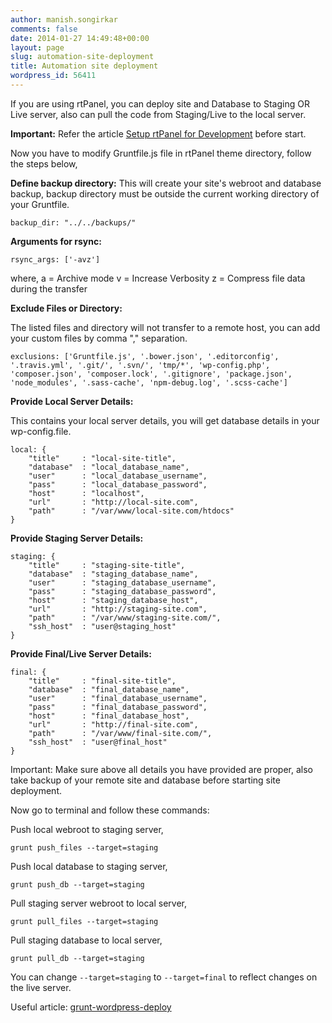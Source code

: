 ```yaml
---
author: manish.songirkar
comments: false
date: 2014-01-27 14:49:48+00:00
layout: page
slug: automation-site-deployment
title: Automation site deployment
wordpress_id: 56411
---
```


If you are using rtPanel, you can deploy site and Database to Staging OR Live server, also can pull the code from Staging/Live to the local server.


**Important:** Refer the article [Setup rtPanel for Development](http://docs.rtcamp.com/rtpanel/developer/setup-rtpanel-development/) before start.


Now you have to modify Gruntfile.js file in rtPanel theme directory, follow the steps below,

**Define backup directory:**
This will create your site's webroot and database backup, backup directory must be outside the current working directory of your Gruntfile.

    
    backup_dir: "../../backups/"


**Arguments for rsync:**

    
    rsync_args: ['-avz']


where,
a = Archive mode
v = Increase Verbosity
z = Compress file data during the transfer

**Exclude Files or Directory:**

The listed files and directory will not transfer to a remote host, you can add your custom files by comma "," separation.

    
    exclusions: ['Gruntfile.js', '.bower.json', '.editorconfig', '.travis.yml', '.git/', '.svn/', 'tmp/*', 'wp-config.php', 'composer.json', 'composer.lock', '.gitignore', 'package.json', 'node_modules', '.sass-cache', 'npm-debug.log', '.scss-cache']


**Provide Local Server Details:**

This contains your local server details, you will get database details in your wp-config.file.

    
    local: {
    	"title"		: "local-site-title",
    	"database"	: "local_database_name",
    	"user"		: "local_database_username",
    	"pass"		: "local_database_password",
    	"host"		: "localhost",
    	"url"		: "http://local-site.com",
    	"path"		: "/var/www/local-site.com/htdocs"
    }


**Provide Staging Server Details:**

    
    staging: {
    	"title"		: "staging-site-title",
    	"database"	: "staging_database_name",
    	"user"		: "staging_database_username",
    	"pass"		: "staging_database_password",
    	"host"		: "staging_database_host",
    	"url"		: "http://staging-site.com",
    	"path"		: "/var/www/staging-site.com/",
    	"ssh_host"	: "user@staging_host"
    }


**Provide Final/Live Server Details:**

    
    final: {
    	"title"		: "final-site-title",
    	"database"	: "final_database_name",
    	"user"		: "final_database_username",
    	"pass"		: "final_database_password",
    	"host"		: "final_database_host",
    	"url"		: "http://final-site.com",
    	"path"		: "/var/www/final-site.com/",
    	"ssh_host"	: "user@final_host"
    }




Important: Make sure above all details you have provided are proper, also take backup of your remote site and database before starting site deployment.


Now go to terminal and follow these commands:

Push local webroot to staging server,

    
    grunt push_files --target=staging


Push local database to staging server,

    
    grunt push_db --target=staging


Pull staging server webroot to local server,

    
    grunt pull_files --target=staging


Pull staging database to local server,

    
    grunt pull_db --target=staging



You can change `--target=staging` to `--target=final` to reflect changes on the live server.

Useful article: [grunt-wordpress-deploy](https://npmjs.org/package/grunt-wordpress-deploy)
